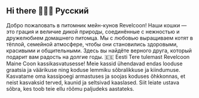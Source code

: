 ## Hi there 👋🇷🇺 Русский
Добро пожаловать в питомник мейн-кунов Revelcoon!
Наши кошки — это грация и величие дикой природы, соединённые с нежностью и дружелюбием домашнего питомца. Мы с любовью выращиваем котят в тёплой, семейной атмосфере, чтобы они становились здоровыми, красивыми и общительными. Здесь вы найдёте верного друга, который подарит вам радость на долгие годы.
🇪🇪 Eesti
Tere tulemast Revelcoon Maine Coon kassikasvatusesse!
Meie kassid ühendavad endas looduse graatsia ja väärikuse ning koduse lemmiku sõbralikkuse ja kiindumuse. Kasvatame oma kassipoegi armastuses ja soojas koduses õhkkonnas, et neist kasvaksid terved, kaunid ja seltsivad kaaslased. Siit leiate ustava sõbra, kes toob teie ellu rõõmu paljudeks aastateks.


<!--revelcoon-site/
├── public/
│   └── index.html
├── src/
│   └── App.jsx
│   └── index.jsx
├── package.json
├── vite.config.js
└── tailwind.config.js (если используете Tailwind)

**Revelcoon/Revelcoon** is a ✨ _special_ ✨ repository because its `README.md` (this file) appears on your GitHub profile.

Here are some ideas to get you started:

- 🔭 I’m currently working on ...
- 🌱 I’m currently learning ...
- 👯 I’m looking to collaborate on ...
- 🤔 I’m looking for help with ...
- 💬 Ask me about ...
- 📫 How to reach me: ...
- 😄 Pronouns: ...
- ⚡ Fun fact: ...
-->
